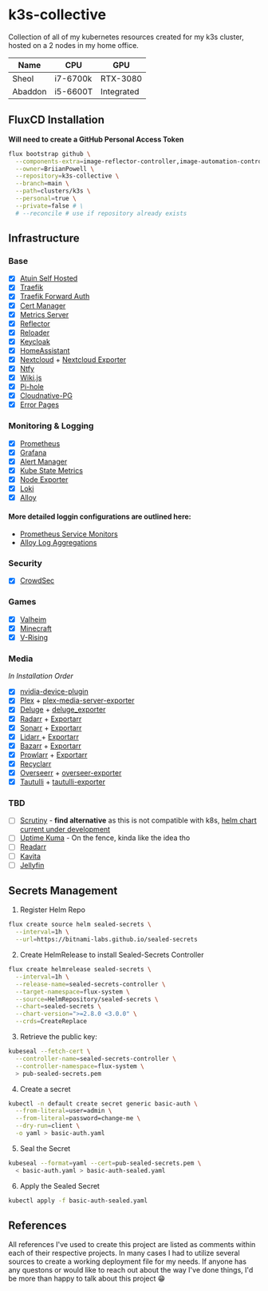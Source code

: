 # k3s-collective

Collection of all of my kubernetes resources created for my k3s cluster, hosted on a 2 nodes in my home office.

| Name    | CPU      | GPU        |
| ------- | -------- | ---------- |
| Sheol   | i7-6700k | RTX-3080   |
| Abaddon | i5-6600T | Integrated |

## FluxCD Installation

**Will need to create a GitHub Personal Access Token**

```sh
flux bootstrap github \
  --components-extra=image-reflector-controller,image-automation-controller \
  --owner=BriianPowell \
  --repository=k3s-collective \
  --branch=main \
  --path=clusters/k3s \
  --personal=true \
  --private=false # \
  # --reconcile # use if repository already exists
```

## Infrastructure

### Base

- [x] [Atuin Self Hosted](https://github.com/atuinsh/atuin)
- [x] [Traefik](https://artifacthub.io/packages/helm/traefik/traefik)
- [x] [Traefik Forward Auth](https://github.com/thomseddon/traefik-forward-auth)
- [x] [Cert Manager](https://github.com/cert-manager/cert-manager)
- [x] [Metrics Server](https://github.com/kubernetes-sigs/metrics-server)
- [x] [Reflector](https://github.com/emberstack/kubernetes-reflector)
- [x] [Reloader](https://github.com/stakater/Reloader)
- [x] [Keycloak](https://github.com/keycloak/keycloak)
- [x] [HomeAssistant](https://github.com/home-assistant)
- [x] [Nextcloud](https://github.com/nextcloud/server) + [Nextcloud Exporter](https://github.com/xperimental/nextcloud-exporter)
- [x] [Ntfy](https://github.com/binwiederhier/ntfy)
- [x] [Wiki.js](https://github.com/requarks/wiki)
- [x] [Pi-hole](https://github.com/MoJo2600/pihole-kubernetes)
- [x] [Cloudnative-PG](https://github.com/cloudnative-pg/cloudnative-pg)
- [x] [Error Pages](https://github.com/tarampampam/error-pages)

### Monitoring & Logging

- [x] [Prometheus](https://github.com/prometheus/prometheus)
- [x] [Grafana](https://github.com/grafana/grafana)
- [x] [Alert Manager](https://github.com/prometheus/alertmanager)
- [x] [Kube State Metrics](https://github.com/kubernetes/kube-state-metrics)
- [x] [Node Exporter](https://github.com/prometheus/node_exporter)
- [x] [Loki](https://github.com/grafana/loki)
- [x] [Alloy](https://github.com/grafana/alloy)

#### More detailed loggin configurations are outlined here:

- [Prometheus Service Monitors](./apps/monitoring/prometheus/README.md)
- [Alloy Log Aggregations](./apps/monitoring/alloy/README.md)

### Security

- [x] [CrowdSec](https://github.com/crowdsecurity/crowdsec)

### Games

- [x] [Valheim](https://artifacthub.io/packages/helm/geek-cookbook/valheim)
- [x] [Minecraft](https://artifacthub.io/packages/helm/minecraft-server-charts/minecraft)
- [x] [V-Rising](https://truecharts.org/charts/stable/v-rising/)

### Media

_In Installation Order_

- [x] [nvidia-device-plugin](https://github.com/NVIDIA/k8s-device-plugin)
- [x] [Plex](https://github.com/plexinc/pms-docker/blob/master/charts/plex-media-server/README.md) + [plex-media-server-exporter](https://github.com/axsuul/plex-media-server-exporter)
- [x] [Deluge](https://github.com/binhex/arch-delugevpn) + [deluge_exporter](https://github.com/tobbez/deluge_exporter)
- [x] [Radarr](https://github.com/Radarr/Radarr) + [Exportarr](https://github.com/onedr0p/exportarr)
- [x] [Sonarr](https://github.com/Sonarr/Sonarr) + [Exportarr](https://github.com/onedr0p/exportarr)
- [x] [Lidarr ](https://github.com/Lidarr/Lidarr)+ [Exportarr](https://github.com/onedr0p/exportarr)
- [x] [Bazarr](https://github.com/morpheus65535/bazarr) + [Exportarr](https://github.com/onedr0p/exportarr)
- [x] [Prowlarr](https://github.com/Prowlarr/Prowlarr) + [Exportarr](https://github.com/onedr0p/exportarr)
- [x] [Recyclarr](https://github.com/recyclarr/recyclarr)
- [x] [Overseerr](https://github.com/sct/overseerr) + [overseer-exporter](https://github.com/WillFantom/overseerr-exporter)
- [x] [Tautulli](https://github.com/Tautulli/Tautulli) + [tautulli-exporter](https://github.com/nwalke/tautulli-exporter)

### TBD

- [ ] [Scrutiny](https://github.com/AnalogJ/scrutiny) - **find alternative** as this is not compatible with k8s, [helm chart current under development](https://github.com/AnalogJ/scrutiny/pull/363)
- [ ] [Uptime Kuma](https://github.com/louislam/uptime-kuma) - On the fence, kinda like the idea tho
- [ ] [Readarr](https://github.com/Readarr/Readarr)
- [ ] [Kavita](https://github.com/Kareadita/Kavita)
- [ ] [Jellyfin](https://github.com/jellyfin/jellyfin)

## Secrets Management

1. Register Helm Repo

```sh
flux create source helm sealed-secrets \
  --interval=1h \
  --url=https://bitnami-labs.github.io/sealed-secrets
```

2. Create HelmRelease to install Sealed-Secrets Controller

```sh
flux create helmrelease sealed-secrets \
  --interval=1h \
  --release-name=sealed-secrets-controller \
  --target-namespace=flux-system \
  --source=HelmRepository/sealed-secrets \
  --chart=sealed-secrets \
  --chart-version=">=2.8.0 <3.0.0" \
  --crds=CreateReplace
```

3. Retrieve the public key:

```sh
kubeseal --fetch-cert \
  --controller-name=sealed-secrets-controller \
  --controller-namespace=flux-system \
  > pub-sealed-secrets.pem
```

4. Create a secret

```sh
kubectl -n default create secret generic basic-auth \
  --from-literal=user=admin \
  --from-literal=password=change-me \
  --dry-run=client \
  -o yaml > basic-auth.yaml
```

5. Seal the Secret

```sh
kubeseal --format=yaml --cert=pub-sealed-secrets.pem \
  < basic-auth.yaml > basic-auth-sealed.yaml
```

6. Apply the Sealed Secret

```sh
kubectl apply -f basic-auth-sealed.yaml
```

## References

All references I've used to create this project are listed as comments within each of their respective projects. In many cases I had to utilize several sources to create a working deployment file for my needs. If anyone has any questons or would like to reach out about the way I've done things, I'd be more than happy to talk about this project :grin:
